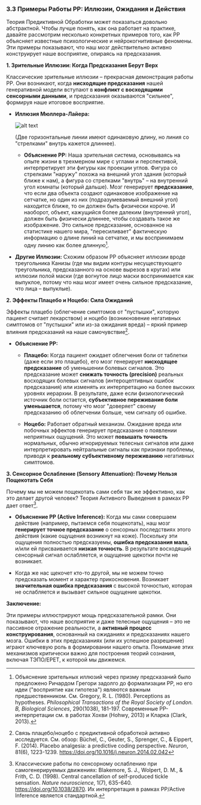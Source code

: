 ### 3.3 Примеры Работы PP: Иллюзии, Ожидания и Действия

Теория Предиктивной Обработки может показаться довольно абстрактной. Чтобы лучше понять, как она работает на практике, давайте рассмотрим несколько конкретных примеров того, как PP объясняет известные психологические и нейрокогнитивные феномены. Эти примеры показывают, что наш мозг действительно активно конструирует наше восприятие, опираясь на предсказания.

**1. Зрительные Иллюзии: Когда Предсказания Берут Верх**

Классические зрительные иллюзии – прекрасная демонстрация работы PP. Они возникают, когда **нисходящие предсказания** нашей генеративной модели вступают в **конфликт с восходящими сенсорными данными**, и предсказания оказываются "сильнее", формируя наше итоговое восприятие.

-   **Иллюзия Мюллера-Лайера:**  
    
    ![alt text](https://upload.wikimedia.org/wikipedia/commons/0/06/M%C3%BCller-Lyer_Illusion_-_MathWorld_version.svg)
    
      
    (Две горизонтальные линии имеют одинаковую длину, но линия со "стрелками" внутрь кажется длиннее).
    
    -   **Объяснение PP:** Наша зрительная система, основываясь на опыте жизни в трехмерном мире с углами и перспективой, интерпретирует эти фигуры как проекции углов. Фигура со стрелками "наружу" похожа на внешний угол здания (который ближе к нам), а фигура со стрелками "внутрь" – на внутренний угол комнаты (который дальше). Мозг генерирует **предсказание**, что если два объекта создают одинаковое изображение на сетчатке, но один из них (подразумеваемый внешний угол) находится ближе, то он должен быть физически короче. И наоборот, объект, кажущийся более далеким (внутренний угол), должен быть физически длиннее, чтобы создавать такое же изображение. Это сильное предсказание, основанное на статистике нашего мира, "пересиливает" фактическую информацию о длине линий на сетчатке, и мы воспринимаем одну линию как более длинную[^gregory_illusions_pp].
        
-   **Другие Иллюзии:** Схожим образом PP объясняет иллюзии вроде треугольника Канизы (где мы видим контуры несуществующего треугольника, предсказанного на основе вырезов в кругах) или иллюзии полой маски (где вогнутое лицо маски воспринимается как выпуклое, потому что наш мозг имеет очень сильное предсказание, что лица – выпуклые).
    

**2. Эффекты Плацебо и Ноцебо: Сила Ожиданий**

Эффекты плацебо (облегчение симптомов от "пустышки", которую пациент считает лекарством) и ноцебо (возникновение негативных симптомов от "пустышки" или из-за ожидания вреда) – яркий пример влияния предсказаний на наше самочувствие[^placebo_pp_review].

-   **Объяснение PP:**
    
    -   **Плацебо:** Когда пациент ожидает облегчения боли от таблетки (даже если это плацебо), его мозг генерирует **нисходящее предсказание** об уменьшении болевых сигналов. Это предсказание может **снижать точность (precision)** реальных восходящих болевых сигналов (интероцептивных ошибок предсказания) или изменять их интерпретацию на более высоких уровнях иерархии. В результате, даже если физиологический источник боли остается, **субъективное переживание боли уменьшается**, потому что мозг "доверяет" своему предсказанию об облегчении больше, чем сигналу об ошибке.
        
    -   **Ноцебо:** Работает обратный механизм. Ожидание вреда или побочных эффектов генерирует предсказание о появлении неприятных ощущений. Это может **повышать точность** нормальных, обычно игнорируемых телесных сигналов или даже интерпретировать нейтральные сигналы как признаки проблемы, приводя к **реальному субъективному переживанию** негативных симптомов.
        

**3. Сенсорное Ослабление (Sensory Attenuation): Почему Нельзя Пощекотать Себя**

Почему мы не можем пощекотать сами себя так же эффективно, как это делает другой человек? Теория Активного Выведения в рамках PP дает ответ[^blakemore_sensory_attenuation].

-   **Объяснение PP (Active Inference):** Когда мы сами совершаем действие (например, пытаемся себя пощекотать), наш мозг **генерирует точное предсказание** о сенсорных последствиях этого действия (какие ощущения возникнут на коже). Поскольку эти ощущения полностью предсказуемы, **ошибка предсказания мала**, и/или ей присваивается **низкая точность**. В результате восходящий сенсорный сигнал ослабляется, и ощущение щекотки почти не возникает.
    
-   Когда же нас щекочет кто-то другой, мы не можем точно предсказать момент и характер прикосновения. Возникает **значительная ошибка предсказания** с высокой точностью, которая не ослабляется и вызывает сильное ощущение щекотки.
    

**Заключение:**

Эти примеры иллюстрируют мощь предсказательной рамки. Они показывают, что наше восприятие и даже телесные ощущения – это не пассивное отражение реальности, а **активный процесс конструирования**, основанный на ожиданиях и предсказаниях нашего мозга. Ошибки в этих предсказаниях (или их успешное разрешение) играют ключевую роль в формировании нашего опыта. Понимание этих механизмов критически важно для построения теорий сознания, включая ТЭПО/EPET, к которой мы движемся.


[^gregory_illusions_pp]: Объяснение зрительных иллюзий через призму предсказаний было предложено Ричардом Грегори задолго до формализации PP, но его идеи ("восприятие как гипотеза") являются важным предшественником. См. Gregory, R. L. (1980). Perceptions as hypotheses. *Philosophical Transactions of the Royal Society of London. B, Biological Sciences*, 290(1038), 181-197. Современные PP-интерпретации см. в работах Хохви (Hohwy, 2013) и Кларка (Clark, 2013).
[^placebo_pp_review]: Связь плацебо/ноцебо с предиктивной обработкой активно исследуется. См. обзор: Büchel, C., Geuter, S., Sprenger, C., & Eippert, F. (2014). Placebo analgesia: a predictive coding perspective. *Neuron*, 81(6), 1223-1239. https://doi.org/10.1016/j.neuron.2014.02.042
[^blakemore_sensory_attenuation]: Классические работы по сенсорному ослаблению при самогенерируемых движениях: Blakemore, S. J., Wolpert, D. M., & Frith, C. D. (1998). Central cancellation of self-produced tickle sensation. *Nature neuroscience*, 1(7), 635-640. https://doi.org/10.1038/2870. Их интерпретация в рамках PP/Active Inference является стандартной.